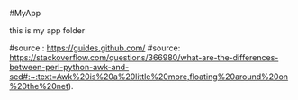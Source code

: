 #MyApp

this is my app folder

#source : https://guides.github.com/
#source: https://stackoverflow.com/questions/366980/what-are-the-differences-between-perl-python-awk-and-sed#:~:text=Awk%20is%20a%20little%20more,floating%20around%20on%20the%20net).
